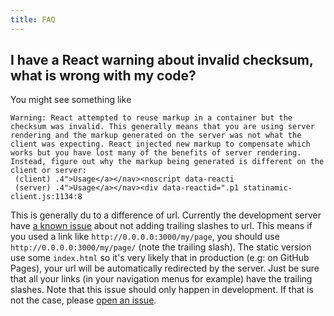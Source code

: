 ```yaml
---
title: FAQ
---
```


## I have a React warning about invalid checksum, what is wrong with my code?

You might see something like

```
Warning: React attempted to reuse markup in a container but the checksum was invalid. This generally means that you are using server rendering and the markup generated on the server was not what the client was expecting. React injected new markup to compensate which works but you have lost many of the benefits of server rendering. Instead, figure out why the markup being generated is different on the client or server:
 (client) .4">Usage</a></nav><noscript data-reacti
 (server) .4">Usage</a></nav><div data-reactid=".p1 statinamic-client.js:1134:8
```

This is generally du to a difference of url. Currently the development server
have [a known issue](https://github.com/MoOx/statinamic/issues/22)
about not adding trailing slashes to url.
This means if you used a link like `http://0.0.0.0:3000/my/page`, you should
use `http://0.0.0.0:3000/my/page/` (note the trailing slash).
The static version use some `index.html` so it's very likely that in production
(e.g: on GitHub Pages), your url will be automatically redirected by the server.
Just be sure that all your links (in your navigation menus for example) have the
trailing slashes.
Note that this issue should only happen in development.
If that is not the case, please
[open an issue](https://github.com/MoOx/statinamic/issues/new).
